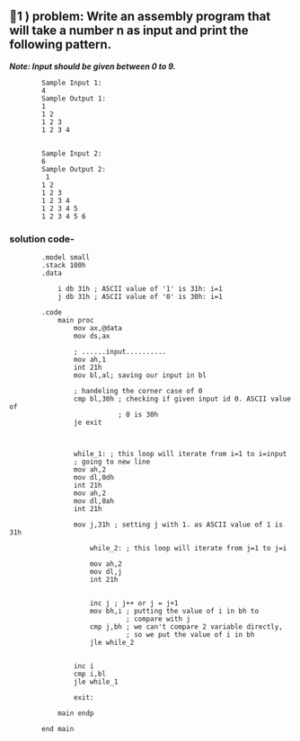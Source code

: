 ## 💜1 )  problem: Write an assembly program that will take a number n as input and print the following pattern.
***Note: Input should be given between 0 to 9.***

			Sample Input 1:
			4
			Sample Output 1:
			1
			1 2
			1 2 3
			1 2 3 4


			Sample Input 2:
			6
			Sample Output 2:
			 1
			1 2
			1 2 3
			1 2 3 4
			1 2 3 4 5
			1 2 3 4 5 6

### solution code-

			.model small
			.stack 100h
			.data
				
				i db 31h ; ASCII value of '1' is 31h: i=1
				j db 31h ; ASCII value of '0' is 30h: i=1

			.code  
				main proc
					mov ax,@data
					mov ds,ax
					
					; ......input..........
					mov ah,1
					int 21h
					mov bl,al; saving our input in bl

					; handeling the corner case of 0
					cmp bl,30h ; checking if given input id 0. ASCII value of
							   ; 0 is 30h
					je exit
							
					 
					 
					while_1: ; this loop will iterate from i=1 to i=input
					; going to new line
					mov ah,2
					mov dl,0dh
					int 21h
					mov ah,2
					mov dl,0ah
					int 21h
						
					mov j,31h ; setting j with 1. as ASCII value of 1 is 31h
					
						while_2: ; this loop will iterate from j=1 to j=i
						
						mov ah,2
						mov dl,j
						int 21h
						
						
						inc j ; j++ or j = j+1
						mov bh,i ; putting the value of i in bh to 
								 ; compare with j
						cmp j,bh ; we can't compare 2 variable directly, 
								 ; so we put the value of i in bh 
						jle while_2
						

					inc i   
					cmp i,bl
					jle while_1 
					
					exit:

				main endp

			end main
